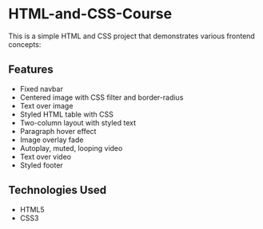 # HTML-and-CSS-Course


This is a simple HTML and CSS project that demonstrates various frontend concepts:

## Features
- Fixed navbar
- Centered image with CSS filter and border-radius
- Text over image
- Styled HTML table with CSS
- Two-column layout with styled text
- Paragraph hover effect
- Image overlay fade
- Autoplay, muted, looping video
- Text over video
- Styled footer

## Technologies Used
- HTML5
- CSS3
